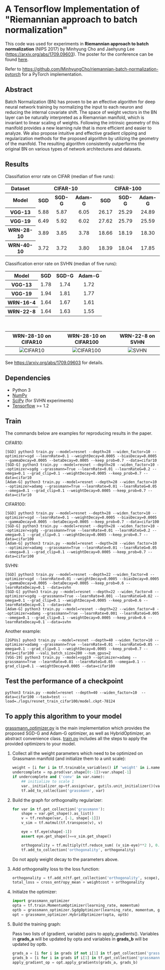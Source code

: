 # A Tensorflow Implementation of "Riemannian approach to batch normalization"

This code was used for experiments in **Riemannian approach to batch normalization** (NIPS 2017) by Minhyung Cho and Jaehyung Lee (https://arxiv.org/abs/1709.09603). The poster for the conference can be found [here](https://rawgit.com/MinhyungCho/riemannian-batch-normalization/master/riemannian-batch-normalization-poster.pdf).

Refer to https://github.com/MinhyungCho/riemannian-batch-normalization-pytorch for a PyTorch implementation.

## Abstract
Batch Normalization (BN) has proven to be an effective algorithm for deep neural network training by normalizing the input to each neuron and reducing the internal covariate shift. The space of weight vectors in the BN layer can be naturally interpreted as a Riemannian manifold, which is invariant to linear scaling of weights. Following the intrinsic geometry of this manifold provides a new learning rule that is more efficient and easier to analyze. We also propose intuitive and effective gradient clipping and regularization methods for the proposed algorithm by utilizing the geometry of the manifold. The resulting algorithm consistently outperforms the original BN on various types of network architectures and datasets.

## Results
Classifiation error rate on CIFAR  (median of five runs):

<table>
    <tr>
    	<th>Dataset</th>
        <th colspan="3">CIFAR-10</th>
        <th colspan="3">CIFAR-100</th>
    </tr>
    <tr align="center">
        <th>Model</th>
        <th>SGD</th>
        <th>SGD-G</th>
        <th>Adam-G</th>        
        <th>SGD</th>
        <th>SGD-G</th>
        <th>Adam-G</th>                
    </tr>
    <tr align="center">
        <th>VGG-13</th>
        <td>5.88</td>
        <td>5.87</td>
        <td>6.05</td>        
        <td>26.17</td>
        <td>25.29</td>
        <td>24.89</td>
    </tr>
    <tr align="center">
        <th>VGG-19</th>
        <td>6.49</td>
        <td>5.92</td>
        <td>6.02</td>    
        <td>27.62</td>
        <td>25.79</td>
        <td>25.59</td>
    </tr>
    <tr align="center">
        <th>WRN-28-10</th>
        <td>3.89</td>
        <td>3.85</td>
        <td>3.78</td>        
        <td>18.66</td>
        <td>18.19</td>
        <td>18.30</td>
    </tr>
    <tr align="center">
        <th>WRN-40-10</th>
        <td>3.72</td>
        <td>3.72</td>
        <td>3.80</td>        
        <td>18.39</td>
        <td>18.04</td>
        <td>17.85</td>
    </tr>
</table>

Classification error rate on SVHN (median of five runs):
<table>
    <tr align="center">
        <th>Model</th>
        <th>SGD</th>
        <th>SGD-G</th>
        <th>Adam-G</th>        
    </tr>
    <tr align="center">
        <th>VGG-13</th>
        <td>1.78</td>
        <td>1.74</td>
        <td>1.72</td>        
    </tr>
    <tr align="center">
        <th>VGG-19</th>
        <td>1.94</td>
        <td>1.81</td>
        <td>1.77</td>        
    </tr>
    <tr align="center">
        <th>WRN-16-4</th>
        <td>1.64</td>
        <td>1.67</td>
        <td>1.61</td>        
    </tr>
    <tr align="center">
        <th>WRN-22-8</th>
        <td>1.64</td>
        <td>1.63</td>
        <td>1.55</td>        
    </tr>
</table>

&nbsp;


| WRN-28-10 on CIFAR10 | WRN-28-10 on CIFAR100 | WRN-22-8 on SVHN |
|:---:|:---:|:---:|
| ![CIFAR10](https://user-images.githubusercontent.com/32380857/31753952-34bb561a-b4cf-11e7-9f3e-780df3765891.png) | ![CIFAR100](https://user-images.githubusercontent.com/32380857/31753955-37b807b4-b4cf-11e7-86f5-5f666ff5091a.png) | ![SVHN](https://user-images.githubusercontent.com/32380857/31753960-3a859d58-b4cf-11e7-8918-031349685cb4.png) |

See https://arxiv.org/abs/1709.09603 for details.

## Dependencies
+ Python 3
+ [NumPy](https://www.scipy.org/install.html)
+ [SciPy](https://www.scipy.org/install.html) (for SVHN experiments)
+ [Tensorflow](https://www.tensorflow.org/install/) >= 1.2
 
## Train
The commands below are examples for reproducing results in the paper.

CIFAR10:
```
[SGD] python3 train.py --model=resnet --depth=28 --widen_factor=10 --optimizer=sgd --learnRate=0.1 --weightDecay=0.0005 --biasDecay=0.0005 --gammaDecay=0.0005 --betaDecay=0.0005 --keep_prob=0.7 --data=cifar10
[SGD-G] python3 train.py --model=resnet --depth=28 --widen_factor=10 --optimizer=sgdg --grassmann=True --learnRate=0.01 --learnRateG=0.2 --omega=0.1 --grad_clip=0.1 --weightDecay=0.0005 --keep_prob=0.7 --data=cifar10
[Adam-G] python3 train.py --model=resnet --depth=28 --widen_factor=10 --optimizer=adamg --grassmann=True --learnRate=0.01 --learnRateG=0.05 --omega=0.1 --grad_clip=0.1 --weightDecay=0.0005 --keep_prob=0.7 --data=cifar10
```
CIFAR100:
```
[SGD] python3 train.py --model=resnet --depth=28 --widen_factor=10 --optimizer=sgd --learnRate=0.1 --weightDecay=0.0005 --biasDecay=0.0005 --gammaDecay=0.0005 --betaDecay=0.0005 --keep_prob=0.7 --data=cifar100
[SGD-G] python3 train.py --model=resnet --depth=28 --widen_factor=10 --optimizer=sgdg --grassmann=True --learnRate=0.01 --learnRateG=0.2 --omega=0.1 --grad_clip=0.1 --weightDecay=0.0005 --keep_prob=0.7 --data=cifar100
[Adam-G] python3 train.py --model=resnet --depth=28 --widen_factor=10 --optimizer=adamg --grassmann=True --learnRate=0.01 --learnRateG=0.05 --omega=0.1 --grad_clip=0.1 --weightDecay=0.0005 --keep_prob=0.7 --data=cifar100
```
SVHN:
```
[SGD] python3 train.py --model=resnet --depth=22 --widen_factor=8 --optimizer=sgd --learnRate=0.01 --weightDecay=0.0005 --biasDecay=0.0005 --gammaDecay=0.0005 --betaDecay=0.0005 --keep_prob=0.6 --learnRateDecay=0.1 --data=svhn
[SGD-G] python3 train.py --model=resnet --depth=22 --widen_factor=8 --optimizer=sgdg --grassmann=True --learnRate=0.001 --learnRateG=0.02 --omega=0.1 --grad_clip=0.1 --weightDecay=0.0005 --keep_prob=0.6 --learnRateDecay=0.1 --data=svhn
[Adam-G] python3 train.py --model=resnet --depth=22 --widen_factor=8 --optimizer=adamg --grassmann=True --learnRate=0.001 --learnRateG=0.005 --omega=0.1 --grad_clip=0.1 --weightDecay=0.0005 --keep_prob=0.6 --learnRateDecay=0.1 --data=svhn
```

Another example:
```
[2GPUs] pyhon3 train.py --model=resnet --depth=40 --widen_factor=10 --optimizer=adamg --grassmann=True --learnRate=0.01 --learnRateG=0.05 --omega=0.1 --grad_clip=0.1 --weightDecay=0.0005 --keep_prob=0.7 --data=cifar100 --vali_batch_size=200 --num_gpus=2
[VGG-19] python3 train.py --model=vgg19 --optimizer=adamg --grassmann=True --learnRate=0.01 --learnRateG=0.05 --omega=0.1 --grad_clip=0.1 --weightDecay=0.0005 --data=cifar100
```

## Test the performance of a checkpoint
```
python3 train.py --model=resnet --depth=40 --widen_factor=10  --data=cifar100 --task=test --load=./logs/resnet_train_cifar100/model.ckpt-78124
```

## To apply this algorithm to your model
[grassmann_optimizer.py](https://github.com/MinhyungCho/riemannian-batch-normalization/blob/master/grassmann_optimizer.py) is the main implementation which provides the proposed SGD-G and Adam-G optimizer, as well as HybridOptimizer, an abstract convenience class. [train.py](https://github.com/MinhyungCho/riemannian-batch-normalization/blob/master/train.py) includes all the steps to apply the provided optimizers to your model.

1. Collect all the weight parameters which need to be optimized on Grassmann manifold (and initialize them to a unit scale):

    ```python
    weight = [i for i in tf.trainable_variables() if 'weight' in i.name]
    undercomplete = np.prod(var.shape[0:-1])>var.shape[-1]
    if undercomplete and ('conv' in var.name):
        ## initialize to scale 1
        var._initializer_op=tf.assign(var, gutils.unit_initializer()(var.shape)).op
        tf.add_to_collection('grassmann', var)
    ```

2. Build the graph for orthogonality regularizer:

    ```python
    for var in tf.get_collection('grassmann'):
        shape = var.get_shape().as_list()
        v = tf.reshape(var, [-1, shape[-1]])
        v_sim = tf.matmul(tf.transpose(v), v)

        eye = tf.eye(shape[-1])
        assert eye.get_shape()==v_sim.get_shape()

        orthogonality = tf.multiply(tf.reduce_sum( (v_sim-eye)**2 ), 0.5*FLAGS.omega, name='orthogonality')
        tf.add_to_collection('orthogonality', orthogonality)
    ```

   Do not apply weight decay to the parameters above.

3. Add orthogonality loss to the loss function:

    ```python
    orthogonality = tf.add_n(tf.get_collection('orthogonality', scope), name='orthogonality')
    total_loss = cross_entropy_mean + weightcost + orthogonality
    ```

4. Initialze the optimizer:

    ```python
    import grassmann_optimizer
    opta = tf.train.MomentumOptimizer(learning_rate, momentum)
    optb = grassmann_optimizer.SgdgOptimizer(learning_rate, momentum, grad_clip) # or use Adam-G
    opt = grassmann_optimizer.HybridOptimizer(opta, optb)
    ```

5. Build the training graph:

   Pass two lists of (gradient, variable) pairs to apply_gradients(). Variables in **grads_a** will be updated by opta and variables in **grads_b** will be updated by optb.
   
    ```python
    grads_a = [i for i in grads if not i[1] in tf.get_collection('grassmann')]
    grads_b = [i for i in grads if i[1] in tf.get_collection('grassmann')]
    apply_gradient_op = opt.apply_gradients(grads_a, grads_b)
    ```


